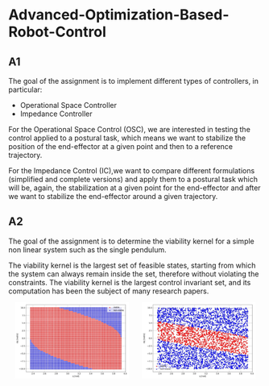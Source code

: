 # Advanced-Optimization-Based-Robot-Control

## A1 
The goal of the assignment is to implement different types of controllers, in particular:
- Operational Space Controller
- Impedance Controller

For the Operational Space Control (OSC), we are interested in testing the control applied to a postural task, which means we want to stabilize the position of the end-effector at a given point and then to a reference trajectory.

For the Impedance Control (IC),we want to compare different formulations (simplified and complete versions) and apply them to a postural task which will be, again, the stabilization at a given point for the end-effector and after we want to stabilize the end-effector around a given trajectory.

## A2
The goal of the assignment is to determine the viability kernel for a simple non linear system such as the single pendulum.

The viability kernel is the largest set of feasible states, starting from which the system can always remain inside the set, therefore without violating the constraints. The viability kernel is the largest control invariant set, and its computation has been the subject of many research papers.

<div style="display: flex; justify-content: space-around;">
  <img src="\A2\Images\OCPs\5g\4500p-5g.jpg" alt="Operational Space Controller" style="width: 45%;"/>
  <img src="\A2\Images\OCPs\1g\4500p_1g_rand.jpg" alt="Impedance Control" style="width: 45%;"/>
</div>

